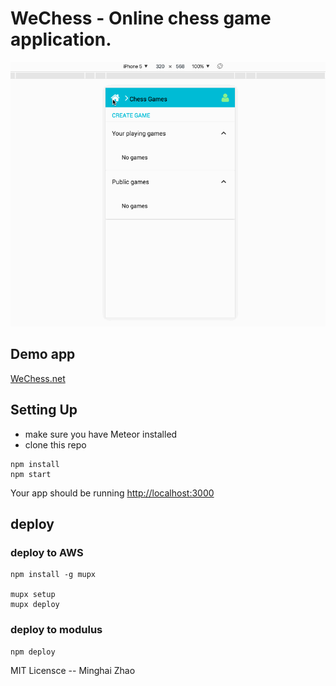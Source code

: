 
# WeChess - Online chess game application.

<img src="demo.gif">

## Demo app

[WeChess.net](http://wechess.net)


## Setting Up

* make sure you have Meteor installed
* clone this repo

```
npm install
npm start
```
Your app should be running [http://localhost:3000](http://localhost:3000)


## deploy


### deploy to AWS 

```
npm install -g mupx

mupx setup
mupx deploy

```


### deploy to modulus

```
npm deploy

```


MIT Licensce -- Minghai Zhao